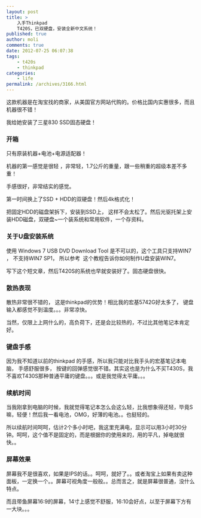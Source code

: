 ```yaml
---
layout: post
title: >
    入手Thinkpad
    T420S，已双硬盘，安装全新中文系统！
published: true
author: moli
comments: true
date: 2012-07-25 06:07:38
tags:
    - t420s
    - thinkpad
categories:
    - life
permalink: /archives/3166.html
---
```

这款机器是在淘宝找的商家，从美国官方网站代购的。价格比国内实惠很多，而且机器很不错！

我给她安装了三星830 SSD固态硬盘！

### 开箱

[][1]

只有原装机器+电池+电源适配器！

机器的第一感觉是很轻 ，非常轻，1.7公斤的重量，跟一些稍重的超级本差不多重！

手感很好，非常结实的感觉。

[][2]

[][3]

第一时间换上了SSD + HDD的双硬盘！然后4k格式化！

[][4]

把固定HDD的磁盘架拆下，安装到SSD上， 这样不会太松了。然后光驱托架上安装HDD磁盘，双硬盘~一个装系统和常用软件，一个存资料。

### 关于U盘安装系统

使用 Windows 7 USB DVD Download Tool 是不可以的，这个工具只支持WIN7 ， 不支持WIN7 SP1， 所以参考  这个教程告诉你如何制作U盘安装WIN7。

写下这个短文章，然后T420S的系统也早就安装好了。固态硬盘很快。

### 散热表现

散热非常很不错的， 这是thinkpad的优势！相比我的宏基5742G好太多了， 键盘输入都感觉不到温度。。。非常凉快。

当然，仅限上上网什么的，高负荷下，还是会比较热的，不过比其他笔记本肯定好。

### 键盘手感

因为我不知道以前的thinkpad 的手感，所以我只能对比我手头的宏基笔记本电脑， 手感舒服很多， 按键的回弹感觉很不错。其实这也是为什么不买T430S，我不喜欢T430S那种普通平庸的键盘。。。或是我觉得太平庸。。。

### 续航时间

当我刚拿到电脑的时候，我就觉得笔记本怎么会这么轻，比我想象得还轻，毕竟S嘛，轻便！然后我一看电池，OMG，好薄的电池。。也挺轻的。

所以续航时间呵呵，估计2个多小时吧，我这里充满电，显示可以用3小时30分钟。呵呵，这个值不是固定的，而是根据你的使用来的，用的平凡，掉电就很快。。

### 屏幕效果

屏幕我不是很喜欢，如果是IPS的话。。呵呵，就好了。。或者淘宝上如果有卖这种面板，一定换一个。。屏幕可视角度一般般。。总而言之，就是屏幕很普通，没什么特点。

而且带鱼屏幕16:9的屏幕，14寸上感觉不舒服，16:10会好点，以至于屏幕下方有一大块。。。

&nbsp;

 [1]: http://huoxr.com/wp-content/uploads/2012/07/IMG_0552.jpg
 [2]: http://huoxr.com/wp-content/uploads/2012/07/IMG_0553.jpg
 [3]: http://huoxr.com/wp-content/uploads/2012/07/IMG_0554.jpg
 [4]: http://huoxr.com/wp-content/uploads/2012/07/IMG_0555.jpg